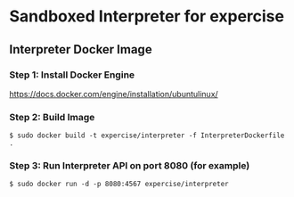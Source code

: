 # Sandboxed Interpreter for expercise

## Interpreter Docker Image

### Step 1: Install Docker Engine

https://docs.docker.com/engine/installation/ubuntulinux/

### Step 2: Build Image

``
$ sudo docker build -t expercise/interpreter -f InterpreterDockerfile .
``

### Step 3: Run Interpreter API on port 8080 (for example)

``
$ sudo docker run -d -p 8080:4567 expercise/interpreter
``

